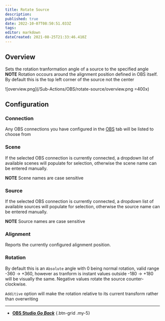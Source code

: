 ```yaml
---
title: Rotate Source
description: 
published: true
date: 2022-10-07T08:50:51.033Z
tags: 
editor: markdown
dateCreated: 2021-08-25T21:33:46.410Z
---
```


## Overview
Sets the rotation tranformation angle of a source to the specified angle
**NOTE** Rotation occours around the alignment position defined in OBS itself. By default this is the top left corner of the source not the center

![overview.png](/Sub-Actions/OBS/rotate-source/overview.png =400x)

## Configuration
### Connection

Any OBS connections you have configured in the [OBS](/OBS) tab will be listed to choose from

### Scene

If the selected OBS connection is currently connected, a dropdown list of available scenes will populate for selection, otherwise the scene name can be entered manually.

**NOTE** Scene names are case sensitive 

### Source

If the selected OBS connection is currently connected, a dropdown list of available sources will populate for selection, otherwise the source name can be entered manually.

**NOTE** Source names are case sensitive

### Alignment

Reports the currently configured alignment position.

### Rotation

By default this is an `Absolute` angle with 0 being normal rotation, valid range -360 -> +360, however as tranform is instant values outside -180 -> +180 will be visually the same. Negative values rotate the source counter-clockwise.

`Additive` option will make the rotation relative to its current transform rather than overwriting

---

- [<i class="mdi mdi-chevron-left"></i> **OBS Studio *Go Back***](/en/Sub-Actions/OBS)
{.btn-grid .my-5}